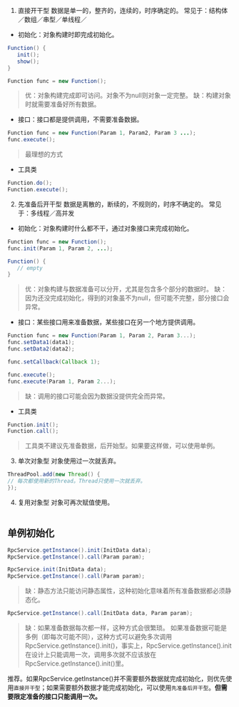 1. 直接开干型
数据是单一的，整齐的，连续的，时序确定的。
常见于：结构体／数组／串型／单线程／

- 初始化：对象构建时即完成初始化。

```java
Function() {
   init();
   show();
}

Function func = new Function();
```

> 优：对象构建完成即可访问。对象不为null则对象一定完整。
> 缺：构建对象时就需要准备好所有数据。

- 接口：接口都是提供调用，不需要准备数据。

```java
Function func = new Function(Param 1, Param2, Param 3 ...);
func.execute();
```
> 最理想的方式

- 工具类

```java
Function.do();
Function.execute();
```
 
2. 先准备后开干型
数据是离散的，断续的，不规则的，时序不确定的。
常见于：多线程／高并发

- 初始化：对象构建时什么都不干，通过对象接口来完成初始化。

```java
Function func = new Function();
func.init(Param 1, Param 2, ...);

Function() {
   // empty
}
```

> 优：对象构建与数据准备可以分开，尤其是包含多个部分的数据时。
> 缺：因为还没完成初始化，得到的对象虽不为null，但可能不完整，部分接口会异常。

- 接口：某些接口用来准备数据，某些接口在另一个地方提供调用。

```java
Function func = new Function(Param 1, Param 2, Param 3...);
func.setData1(data1);
func.setData2(data2);

func.setCallback(Callback 1);

func.execute();
func.execute(Param 1, Param 2...);
```
> 缺：调用的接口可能会因为数据没提供完全而异常。

- 工具类

```java
Function.init();
Function.call();
```
> 工具类不建议先准备数据，后开始型。如果要这样做，可以使用单例。

3. 单次对象型
对象使用过一次就丢弃。

```java
ThreadPool.add(new Thread() {
// 每次都使用新的Thread。Thread只使用一次就丢弃。
});
```

4. 复用对象型
对象可再次赋值使用。

```java
```

## 单例初始化

```java
RpcService.getInstance().init(InitData data);
RpcService.getInstance().call(Param param);
```

```java
RpcService.init(InitData data);
RpcService.getInstance().call(Param param);
```
> 缺：静态方法只能访问静态属性，这种初始化意味着所有准备数据都必须静态化。

```java
RpcService.getInstance().call(InitData data, Param param);
```

> 缺：如果准备数据每次都一样，这种方式会很繁琐。
> 如果准备数据可能是多例（即每次可能不同），这种方式可以避免多次调用RpcService.getInstance().init()，事实上，RpcService.getInstance().init在设计上只能调用一次，调用多次就不应该放在RpcService.getInstance().init()里。


推荐。如果RpcService.getInstance()并不需要额外数据就完成初始化，则优先使用`直接开干型`；如果需要额外数据才能完成初始化，可以使用`先准备后开干型`。**但需要限定准备的接口只能调用一次。**
